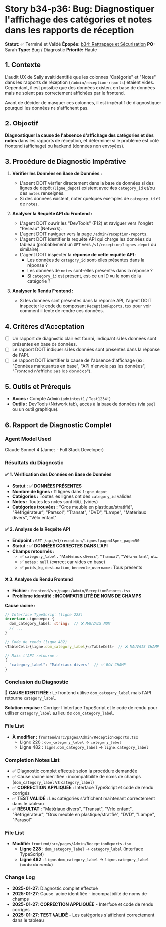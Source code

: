 # Story b34-p36: Bug: Diagnostiquer l'affichage des catégories et notes dans les rapports de réception

**Statut:** ✅ Terminé et Validé
**Épopée:** [b34: Rattrapage et Sécurisation](./../epics/epic-b34-rattrapage-securisation.md)
**PO:** Sarah
**Type:** Bug / Diagnostic
**Priorité:** Haute

## 1. Contexte

L'audit UX de Sally avait identifié que les colonnes "Catégorie" et "Notes" dans les rapports de réception (`/admin/reception-reports`) étaient vides. Cependant, il est possible que des données existent en base de données mais ne soient pas correctement affichées par le frontend.

Avant de décider de masquer ces colonnes, il est impératif de diagnostiquer pourquoi les données ne s'affichent pas.

## 2. Objectif

**Diagnostiquer la cause de l'absence d'affichage des catégories et des notes** dans les rapports de réception, et déterminer si le problème est côté frontend (affichage) ou backend (données non envoyées).

## 3. Procédure de Diagnostic Impérative

1.  **Vérifier les Données en Base de Données :**
    *   L'agent DOIT vérifier directement dans la base de données si des lignes de dépôt (`ligne_depot`) existent avec des `category_id` et/ou des `notes` renseignés.
    *   Si des données existent, noter quelques exemples de `category_id` et de `notes`.

2.  **Analyser la Requête API du Frontend :**
    *   L'agent DOIT ouvrir les "DevTools" (F12) et naviguer vers l'onglet "Réseau" (Network).
    *   L'agent DOIT naviguer vers la page `/admin/reception-reports`.
    *   L'agent DOIT identifier la requête API qui charge les données du tableau (probablement un `GET` vers `/v1/reception/lignes-depot` ou similaire).
    *   L'agent DOIT inspecter la **réponse de cette requête API** :
        - Les données de `category_id` sont-elles présentes dans la réponse ?
        - Les données de `notes` sont-elles présentes dans la réponse ?
        - Si `category_id` est présent, est-ce un ID ou le nom de la catégorie ?

3.  **Analyser le Rendu Frontend :**
    *   Si les données sont présentes dans la réponse API, l'agent DOIT inspecter le code du composant `ReceptionReports.tsx` pour voir comment il tente de rendre ces données.

## 4. Critères d'Acceptation

- [ ] Un rapport de diagnostic clair est fourni, indiquant si les données sont présentes en base de données.
- [ ] Le rapport DOIT indiquer si les données sont présentes dans la réponse de l'API.
- [ ] Le rapport DOIT identifier la cause de l'absence d'affichage (ex: "Données manquantes en base", "API n'envoie pas les données", "Frontend n'affiche pas les données").

## 5. Outils et Prérequis

- **Accès :** Compte Admin (`admintest1` / `Test1234!`).
- **Outils :** DevTools (Network tab), accès à la base de données (via `psql` ou un outil graphique).

## 6. Rapport de Diagnostic Complet

### Agent Model Used
Claude Sonnet 4 (James - Full Stack Developer)

### Résultats du Diagnostic

#### ✅ 1. Vérification des Données en Base de Données
- **Statut :** ✅ **DONNÉES PRÉSENTES**
- **Nombre de lignes :** 11 lignes dans `ligne_depot`
- **Catégories :** Toutes les lignes ont des `category_id` valides
- **Notes :** Toutes les notes sont `NULL` (vides)
- **Catégories trouvées :** "Gros meuble en plastique/stratifié", "Réfrigérateur", "Parasol", "Transat", "DVD", "Lampe", "Matériaux divers", "Vélo enfant"

#### ✅ 2. Analyse de la Requête API
- **Endpoint :** `GET /api/v1/reception/lignes?page=1&per_page=50`
- **Statut :** ✅ **DONNÉES CORRECTES DANS L'API**
- **Champs retournés :**
  - ✅ `category_label` : "Matériaux divers", "Transat", "Vélo enfant", etc.
  - ✅ `notes` : `null` (correct car vides en base)
  - ✅ `poids_kg`, `destination`, `benevole_username` : Tous présents

#### ❌ 3. Analyse du Rendu Frontend
- **Fichier :** `frontend/src/pages/Admin/ReceptionReports.tsx`
- **Problème identifié :** **INCOMPATIBILITÉ DE NOMS DE CHAMPS**

**Cause racine :**
```typescript
// Interface TypeScript (ligne 228)
interface LigneDepot {
  dom_category_label: string;  // ❌ MAUVAIS NOM
  // ...
}

// Code de rendu (ligne 482)
<TableCell>{ligne.dom_category_label}</TableCell>  // ❌ MAUVAIS CHAMP

// Mais l'API retourne :
{
  "category_label": "Matériaux divers"  // ✅ BON CHAMP
}
```

### Conclusion du Diagnostic

**🎯 CAUSE IDENTIFIÉE :** Le frontend utilise `dom_category_label` mais l'API retourne `category_label`.

**Solution requise :** Corriger l'interface TypeScript et le code de rendu pour utiliser `category_label` au lieu de `dom_category_label`.

### File List
- **À modifier :** `frontend/src/pages/Admin/ReceptionReports.tsx`
  - Ligne 228 : `dom_category_label` → `category_label`
  - Ligne 482 : `ligne.dom_category_label` → `ligne.category_label`

### Completion Notes List
- ✅ Diagnostic complet effectué selon la procédure demandée
- ✅ Cause racine identifiée : incompatibilité de noms de champs (`dom_category_label` vs `category_label`)
- ✅ **CORRECTION APPLIQUÉE** : Interface TypeScript et code de rendu corrigés
- ✅ **TEST VALIDÉ** : Les catégories s'affichent maintenant correctement dans le tableau
- ✅ **RÉSULTAT** : "Matériaux divers", "Transat", "Vélo enfant", "Réfrigérateur", "Gros meuble en plastique/stratifié", "DVD", "Lampe", "Parasol"

### File List
- **Modifié:** `frontend/src/pages/Admin/ReceptionReports.tsx`
  - **Ligne 228** : `dom_category_label` → `category_label` (interface TypeScript)
  - **Ligne 482** : `ligne.dom_category_label` → `ligne.category_label` (code de rendu)

### Change Log
- **2025-01-27**: Diagnostic complet effectué
- **2025-01-27**: Cause racine identifiée - incompatibilité de noms de champs
- **2025-01-27**: **CORRECTION APPLIQUÉE** - Interface et code de rendu corrigés
- **2025-01-27**: **TEST VALIDÉ** - Les catégories s'affichent correctement dans le tableau
